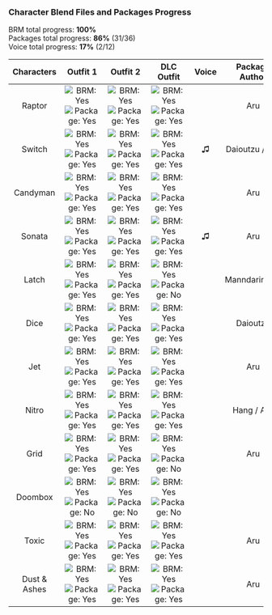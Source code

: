 ### Character Blend Files and Packages Progress

BRM total progress: **100%**  
Packages total progress: **86%** (31/36)  
Voice total progress: **17%** (2/12)

| Characters | Outfit 1 | Outfit 2 | DLC Outfit | Voice | Package Author |
| :---: | :---: | :---: | :---: | :---: | :---: |
| Raptor | ![BRM: Yes](https://img.shields.io/badge/-BRM-green) ![Package: Yes](https://img.shields.io/badge/-Package-green) | ![BRM: Yes](https://img.shields.io/badge/-BRM-green) ![Package: Yes](https://img.shields.io/badge/-Package-green) | ![BRM: Yes](https://img.shields.io/badge/-BRM-green) ![Package: Yes](https://img.shields.io/badge/-Package-green) | | Aru |
| Switch | ![BRM: Yes](https://img.shields.io/badge/-BRM-green) ![Package: Yes](https://img.shields.io/badge/-Package-green) | ![BRM: Yes](https://img.shields.io/badge/-BRM-green) ![Package: Yes](https://img.shields.io/badge/-Package-green)  | ![BRM: Yes](https://img.shields.io/badge/-BRM-green) ![Package: Yes](https://img.shields.io/badge/-Package-green) | ♫ | Daioutzu / Aru |
| Candyman | ![BRM: Yes](https://img.shields.io/badge/-BRM-green) ![Package: Yes](https://img.shields.io/badge/-Package-green) | ![BRM: Yes](https://img.shields.io/badge/-BRM-green) ![Package: Yes](https://img.shields.io/badge/-Package-green)  | ![BRM: Yes](https://img.shields.io/badge/-BRM-green) ![Package: Yes](https://img.shields.io/badge/-Package-green) | | Aru |
| Sonata | ![BRM: Yes](https://img.shields.io/badge/-BRM-green) ![Package: Yes](https://img.shields.io/badge/-Package-green) | ![BRM: Yes](https://img.shields.io/badge/-BRM-green) ![Package: Yes](https://img.shields.io/badge/-Package-green)  | ![BRM: Yes](https://img.shields.io/badge/-BRM-green) ![Package: Yes](https://img.shields.io/badge/-Package-green) | ♫ | Aru |
| Latch | ![BRM: Yes](https://img.shields.io/badge/-BRM-green) ![Package: Yes](https://img.shields.io/badge/-Package-green)  | ![BRM: Yes](https://img.shields.io/badge/-BRM-green) ![Package: Yes](https://img.shields.io/badge/-Package-green)  | ![BRM: Yes](https://img.shields.io/badge/-BRM-green) ![Package: No](https://img.shields.io/badge/-Package-red) | | Manndarinchik |
| Dice | ![BRM: Yes](https://img.shields.io/badge/-BRM-green) ![Package: Yes](https://img.shields.io/badge/-Package-green) | ![BRM: Yes](https://img.shields.io/badge/-BRM-green) ![Package: Yes](https://img.shields.io/badge/-Package-green)  | ![BRM: Yes](https://img.shields.io/badge/-BRM-green) ![Package: Yes](https://img.shields.io/badge/-Package-green) | | Daioutzu |
| Jet | ![BRM: Yes](https://img.shields.io/badge/-BRM-green) ![Package: Yes](https://img.shields.io/badge/-Package-green) | ![BRM: Yes](https://img.shields.io/badge/-BRM-green) ![Package: Yes](https://img.shields.io/badge/-Package-green) | ![BRM: Yes](https://img.shields.io/badge/-BRM-green) ![Package: Yes](https://img.shields.io/badge/-Package-green) | | Aru |
| Nitro | ![BRM: Yes](https://img.shields.io/badge/-BRM-green) ![Package: Yes](https://img.shields.io/badge/-Package-green) | ![BRM: Yes](https://img.shields.io/badge/-BRM-green) ![Package: Yes](https://img.shields.io/badge/-Package-green)  | ![BRM: Yes](https://img.shields.io/badge/-BRM-green) ![Package: Yes](https://img.shields.io/badge/-Package-green) | | Hang / Aru |
| Grid | ![BRM: Yes](https://img.shields.io/badge/-BRM-green) ![Package: Yes](https://img.shields.io/badge/-Package-green) | ![BRM: Yes](https://img.shields.io/badge/-BRM-green) ![Package: Yes](https://img.shields.io/badge/-Package-green)  | ![BRM: Yes](https://img.shields.io/badge/-BRM-green) ![Package: No](https://img.shields.io/badge/-Package-red) | | Aru |
| Doombox | ![BRM: Yes](https://img.shields.io/badge/-BRM-green) ![Package: No](https://img.shields.io/badge/-Package-red) | ![BRM: Yes](https://img.shields.io/badge/-BRM-green) ![Package: No](https://img.shields.io/badge/-Package-red)  | ![BRM: Yes](https://img.shields.io/badge/-BRM-green) ![Package: No](https://img.shields.io/badge/-Package-red) | |  |
| Toxic | ![BRM: Yes](https://img.shields.io/badge/-BRM-green) ![Package: Yes](https://img.shields.io/badge/-Package-green) | ![BRM: Yes](https://img.shields.io/badge/-BRM-green) ![Package: Yes](https://img.shields.io/badge/-Package-green)  | ![BRM: Yes](https://img.shields.io/badge/-BRM-green) ![Package: Yes](https://img.shields.io/badge/-Package-green) | | Aru |
| Dust & Ashes | ![BRM: Yes](https://img.shields.io/badge/-BRM-green) ![Package: Yes](https://img.shields.io/badge/-Package-green) | ![BRM: Yes](https://img.shields.io/badge/-BRM-green) ![Package: Yes](https://img.shields.io/badge/-Package-green) | ![BRM: Yes](https://img.shields.io/badge/-BRM-green) ![Package: Yes](https://img.shields.io/badge/-Package-green) | | Aru |
